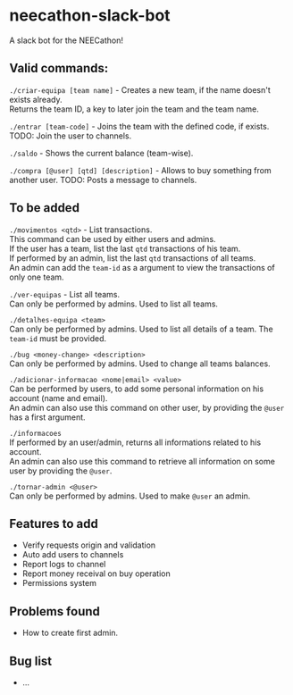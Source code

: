 # neecathon-slack-bot
A slack bot for the NEECathon!

## Valid commands:
```./criar-equipa [team name]``` - Creates a new team, if the name doesn't exists already.\
Returns the team ID, a key to later join the team and the team name.


```./entrar [team-code]``` - Joins the team with the defined code, if exists.\
TODO: Join the user to channels.


```./saldo``` - Shows the current balance (team-wise).


```./compra [@user] [qtd] [description]``` - Allows to buy something from another user.
TODO: Posts a message to channels.

## To be added
```./movimentos <qtd>``` - List transactions. \
This command can be used by either users and admins. \
If the user has a team, list the last `qtd` transactions of his team. \
If performed by an admin, list the last `qtd` transactions of all teams. \
An admin can add the `team-id` as a argument to view the transactions of only one team.


```./ver-equipas``` - List all teams. \
Can only be performed by admins. Used to list all teams.


```./detalhes-equipa <team>``` \
Can only be performed by admins. Used to list all details of a team. The `team-id` must be provided.


```./bug <money-change> <description>``` \
Can only be performed by admins. Used to change all teams balances.


```./adicionar-informacao <nome|email> <value>``` \
Can be performed by users, to add some personal information on his account (name and email). \
An admin can also use this command on other user, by providing the `@user` has a first argument.

```./informacoes``` \
If performed by an user/admin, returns all informations related to his account. \
An admin can also use this command to retrieve all information on some user by providing the `@user`.


```./tornar-admin <@user>``` \
Can only be performed by admins. Used to make `@user` an admin.




## Features to add
- Verify requests origin and validation
- Auto add users to channels
- Report logs to channel
- Report money receival on buy operation
- Permissions system

## Problems found
- How to create first admin.

## Bug list
- ...